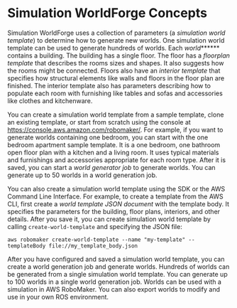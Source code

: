 # Simulation WorldForge Concepts<a name="worlds-creating-templates-concepts"></a>

Simulation WorldForge uses a collection of parameters \(a *simulation world template*\) to determine how to generate new worlds\. One simulation world template can be used to generate hundreds of worlds\. Each *world******* contains a building\. The building has a single floor\. The floor has a *floorplan template* that describes the rooms sizes and shapes\. It also suggests how the rooms might be connected\. Floors also have an *interior template* that specifies how structural elements like walls and floors in the floor plan are finished\. The interior template also has parameters describing how to populate each room with furnishing like tables and sofas and accessories like clothes and kitchenware\. 

You can create a simulation world template from a sample template, clone an existing template, or start from scratch using the console at [https://console\.aws\.amazon\.com/robomaker/](https://console.aws.amazon.com/robomaker/)\. For example, if you want to generate worlds containing one bedroom, you can start with the one bedroom apartment sample template\. It is a one bedroom, one bathroom open floor plan with a kitchen and a living room\. It uses typical materials and furnishings and accessories appropriate for each room type\. After it is saved, you can start a *world generator job* to generate worlds\. You can generate up to 50 worlds in a world generation job\. 

You can also create a simulation world template using the SDK or the AWS Command Line Interface\. For example, to create a template from the AWS CLI, first create a *world template JSON document* with the template body\. It specifies the parameters for the building, floor plans, interiors, and other details\. After you save it, you can create simulation world template by calling `create-world-template` and specifying the JSON file:

```
aws robomaker create-world-template --name "my-template" --templateBody file://my_template_body.json
```

After you have configured and saved a simulation world template, you can create a world generation job and generate worlds\. Hundreds of worlds can be generated from a single simulation world template\. You can generate up to 100 worlds in a single world generation job\. Worlds can be used with a simulation in AWS RoboMaker\. You can also export worlds to modify and use in your own ROS environment\. 